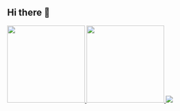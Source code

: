 ## Hi there 👋
<a href="https://github.com/LDA0">
  <img height="180em" src="https://github-readme-stats.vercel.app/api?username=LDA0&show_icons=true&theme=algolia&include_all_commits=true&count_private=true"/>
  <img height="180em" src="https://github-readme-stats.vercel.app/api/top-langs/?username=LDA0&layout=compact&layout=compact&theme=algolia"/>
  <img src="https://github-readme-streak-stats.herokuapp.com/?user=LDA0&theme=dark&hide_border=true" />
</a>

<!--
**LDA0/LDA0** is a ✨ _special_ ✨ repository because its `README.md` (this file) appears on your GitHub profile.

Here are some ideas to get you started:

- 🔭 I’m currently working on ...
- 🌱 I’m currently learning ...
- 👯 I’m looking to collaborate on ...
- 🤔 I’m looking for help with ...
- 💬 Ask me about ...
- 📫 How to reach me: ...
- 😄 Pronouns: ...
- ⚡ Fun fact: ...
-->
